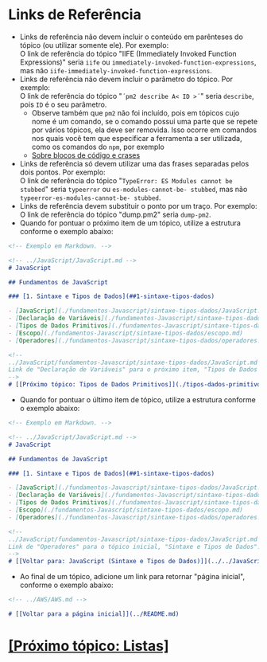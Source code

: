 # Links de Referência

- Links de referência não devem incluir o conteúdo em parênteses do tópico (ou utilizar somente ele). Por exemplo:  
    O link de referência do tópico "IIFE (Immediately Invoked Function Expressions)" seria `iife` ou `immediately-invoked-function-expressions`, mas não `iife-immediately-invoked-function-expressions`.
- Links de referência não devem incluir o parâmetro do tópico. Por exemplo:  
    O link de referência do tópico "`´pm2 describe A< ID >´`" seria `describe`, pois `ID` é o seu parâmetro.
    + Observe também que `pm2` não foi incluído, pois em tópicos cujo nome é um comando, se o comando possui uma parte que se repete por vários tópicos, ela deve ser removida. Isso ocorre em comandos nos quais você tem que especificar a ferramenta a ser utilizada, como os comandos do `npm`, por exemplo
    + [Sobre blocos de código e crases](./Markdown.md#blocos-codigo-crases)
- Links de referência só devem utilizar uma das frases separadas pelos dois pontos. Por exemplo:  
    O link de referência do tópico "`TypeError: ES Modules cannot be stubbed`" seria `typeerror` ou `es-modules-cannot-be- stubbed`, mas não `typeerror-es-modules-cannot-be- stubbed`.
- Links de referência devem substituir o ponto por um traço. Por exemplo:  
    O link de referência do tópico "dump.pm2" seria `dump-pm2`.
- Quando for pontuar o próximo item de um tópico, utilize a estrutura conforme o exemplo abaixo:

```Markdown
<!-- Exemplo em Markdown. -->

<!-- ../JavaScript/JavaScript.md -->
# JavaScript

## Fundamentos de JavaScript

### [1. Sintaxe e Tipos de Dados](##1-sintaxe-tipos-dados)

- [JavaScript](./fundamentos-Javascript/sintaxe-tipos-dados/JavaScript.md)
- [Declaração de Variáveis](./fundamentos-Javascript/sintaxe-tipos-dados/declaracao-variaveis.md)
- [Tipos de Dados Primitivos](./fundamentos-Javascript/sintaxe-tipos-dados/tipos-dados-primitivos.md)
- [Escopo](./fundamentos-Javascript/sintaxe-tipos-dados/escopo.md)
- [Operadores](./fundamentos-Javascript/sintaxe-tipos-dados/operadores.md)

<!--
../JavaScript/fundamentos-Javascript/sintaxe-tipos-dados/JavaScript.md
Link de "Declaração de Variáveis" para o próximo item, "Tipos de Dados Primitivos":
-->
# [[Próximo tópico: Tipos de Dados Primitivos]](./tipos-dados-primitivos.md)
```

- Quando for pontuar o último item de tópico, utilize a estrutura conforme o exemplo abaixo:

```Markdown
<!-- Exemplo em Markdown. -->

<!-- ../JavaScript/JavaScript.md -->
# JavaScript

## Fundamentos de JavaScript

### [1. Sintaxe e Tipos de Dados](##1-sintaxe-tipos-dados)

- [JavaScript](./fundamentos-Javascript/sintaxe-tipos-dados/JavaScript.md)
- [Declaração de Variáveis](./fundamentos-Javascript/sintaxe-tipos-dados/declaracao-variaveis.md)
- [Tipos de Dados Primitivos](./fundamentos-Javascript/sintaxe-tipos-dados/tipos-dados-primitivos.md)
- [Escopo](./fundamentos-Javascript/sintaxe-tipos-dados/escopo.md)
- [Operadores](./fundamentos-Javascript/sintaxe-tipos-dados/operadores.md)

<!--
../JavaScript/fundamentos-Javascript/sintaxe-tipos-dados/JavaScript.md
Link de "Operadores" para o tópico inicial, "Sintaxe e Tipos de Dados":
-->
# [[Voltar para: JavaScript (Sintaxe e Tipos de Dados)]](../../JavaScript.md#1-sintaxe-tipos-dados)
```

- Ao final de um tópico, adicione um link para retornar "página inicial", conforme o exemplo abaixo:

```Markdown
<!-- ../AWS/AWS.md -->

# [[Voltar para a página inicial]](../README.md)
```

# [[Próximo tópico: Listas]](./listas.md)